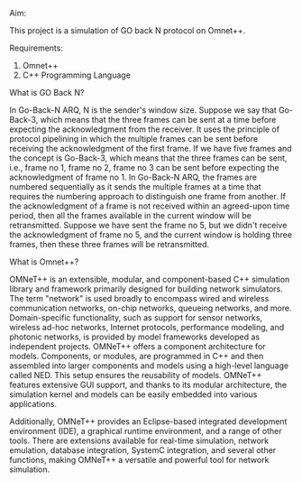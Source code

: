 Aim:

This project is a simulation of GO back N protocol on Omnet++. 

Requirements:
 1. Omnet++
 2. C++ Programming Language

What is GO Back N?

In Go-Back-N ARQ, N is the sender's window size. Suppose we say that Go-Back-3, which means that the three frames can be sent at a time before expecting the acknowledgment from the receiver. It uses the principle of protocol pipelining in which the multiple frames can be sent before receiving the acknowledgment of the first frame. If we have five frames and the concept is Go-Back-3, which means that the three frames can be sent, i.e., frame no 1, frame no 2, frame no 3 can be sent before expecting the acknowledgment of frame no 1. In Go-Back-N ARQ, the frames are numbered sequentially as it sends the multiple frames at a time that requires the numbering approach to distinguish one frame from another. If the acknowledgment of a frame is not received within an agreed-upon time period, then all the frames available in the current window will be retransmitted. Suppose we have sent the frame no 5, but we didn't receive the acknowledgment of frame no 5, and the current window is holding three frames, then these three frames will be retransmitted.

What is Omnet++?

OMNeT++ is an extensible, modular, and component-based C++ simulation library and framework primarily designed for building network simulators. The term "network" is used broadly to encompass wired and wireless communication networks, on-chip networks, queueing networks, and more. Domain-specific functionality, such as support for sensor networks, wireless ad-hoc networks, Internet protocols, performance modeling, and photonic networks, is provided by model frameworks developed as independent projects. OMNeT++ offers a component architecture for models. Components, or modules, are programmed in C++ and then assembled into larger components and models using a high-level language called NED. This setup ensures the reusability of models. OMNeT++ features extensive GUI support, and thanks to its modular architecture, the simulation kernel and models can be easily embedded into various applications.

Additionally, OMNeT++ provides an Eclipse-based integrated development environment (IDE), a graphical runtime environment, and a range of other tools. There are extensions available for real-time simulation, network emulation, database integration, SystemC integration, and several other functions, making OMNeT++ a versatile and powerful tool for network simulation.
